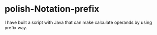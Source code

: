 # polish-Notation-prefix
I have built a script with Java that can make calculate operands by using prefix way.
